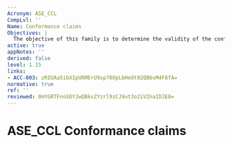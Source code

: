```yaml
---
Acronym: ASE_CCL
CompLvl: ''
Name: Conformance claims
Objectives: |
  The objective of this family is to determine the validity of the conformance claim. In addition, this family specifies how STs are to claim conformance with the PP or PP-Configuration.
active: true
appNotes: ''
derived: false
level: 1.15
links:
- ACC-003: zRIUAa5ibXIpURMErU9sp70OpLbHeOt92QB6vM4F6fA=
normative: true
ref: ''
reviewed: 0mYGRTFnoSDYJwQBkvZYzrl9zCJ9ut3o2iVZnaIDJE8=
---
```


# ASE_CCL Conformance claims
